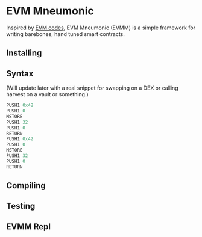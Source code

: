 # EVM Mneumonic

Inspired by [EVM codes](https://www.evm.codes/playground?unit=Wei&codeType=Mnemonic&code='z0x4wMSTORE~3wRETURN'~yzzPUSH1%20y%5Cnw2~0y%01wyz~_), EVM Mneumonic (EVMM) is a simple framework for writing barebones, hand tuned smart contracts.


## Installing


## Syntax
(Will update later with a real snippet for swapping on a DEX or calling harvest on a vault or something.)

```rust
PUSH1 0x42
PUSH1 0
MSTORE
PUSH1 32
PUSH1 0
RETURN
PUSH1 0x42
PUSH1 0
MSTORE
PUSH1 32
PUSH1 0
RETURN
```


## Compiling


## Testing


## EVMM Repl

